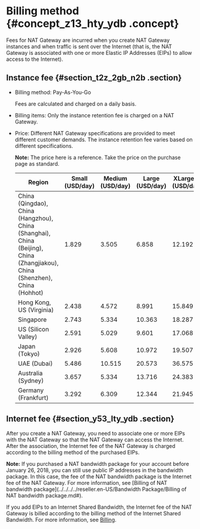 # Billing method {#concept_z13_hty_ydb .concept}

Fees for NAT Gateway are incurred when you create NAT Gateway instances and when traffic is sent over the Internet \(that is, the NAT Gateway is associated with one or more Elastic IP Addresses \(EIPs\) to allow access to the Internet\).

## Instance fee {#section_t2z_2gb_n2b .section}

-   Billing method: Pay-As-You-Go

    Fees are calculated and charged on a daily basis.

-   Billing items: Only the instance retention fee is charged on a NAT Gateway.
-   Price: Different NAT Gateway specifications are provided to meet different customer demands. The instance retention fee varies based on different specifications.

    **Note:** The price here is a reference. Take the price on the purchase page as standard.

    |Region|Small \(USD/day\)|Medium \(USD/day\)|Large \(USD/day\)|XLarge. 1 \(USD/day\)|
    |------|-----------------|------------------|-----------------|---------------------|
    |China \(Qingdao\), China \(Hangzhou\), China \(Shanghai\), China \(Beijing\), China \(Zhangjiakou\), China \(Shenzhen\), China \(Hohhot\)|1.829|3.505|6.858|12.192|
    |Hong Kong, US \(Virginia\)|2.438|4.572|8.991|15.849|
    |Singapore|2.743|5.334|10.363|18.287|
    |US \(Silicon Valley\)|2.591|5.029|9.601|17.068|
    |Japan \(Tokyo\)|2.926|5.608|10.972|19.507|
    |UAE \(Dubai\)|5.486|10.515|20.573|36.575|
    |Australia \(Sydney\)|3.657|5.334|13.716|24.383|
    |Germany \(Frankfurt\)|3.292|6.309|12.344|21.945|


## Internet fee {#section_y53_lty_ydb .section}

After you create a NAT Gateway, you need to associate one or more EIPs with the NAT Gateway so that the NAT Gateway can access the Internet. After the association, the Internet fee of the NAT Gateway is charged according to the billing method of the purchased EIPs.

**Note:** If you purchased a NAT bandwidth package for your account before January 26, 2018, you can still use public IP addresses in the bandwidth package. In this case, the fee of the NAT bandwidth package is the Internet fee of the NAT Gateway. For more information, see [Billing of NAT bandwidth package](../../../../reseller.en-US/Bandwidth Package/Billing of NAT bandwidth package.md#).

If you add EIPs to an Internet Shared Bandwidth, the Internet fee of the NAT Gateway is billed according to the billing method of the Internet Shared Bandwidth. For more information, see [Billing](../../../../reseller.en-US/Pricing/Billing.md#).

